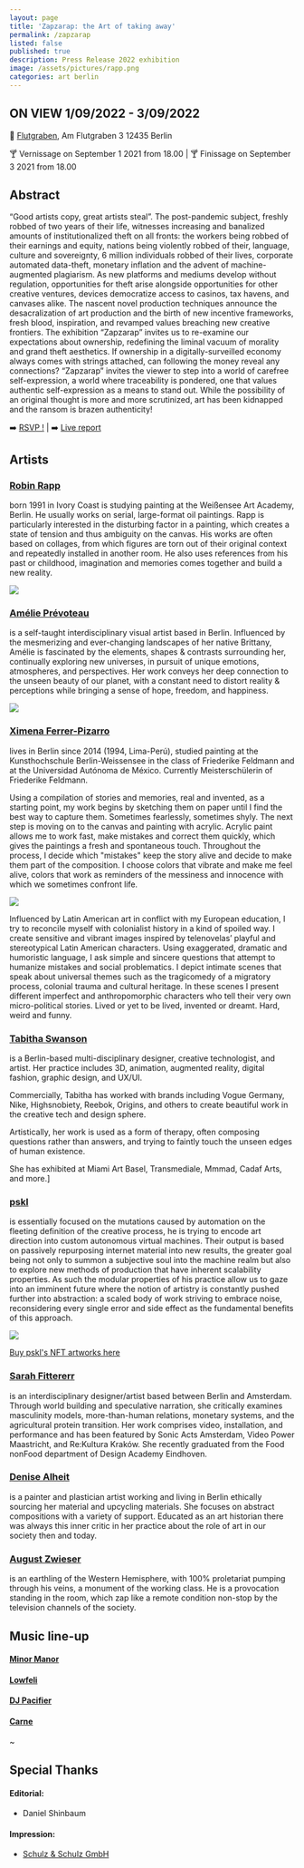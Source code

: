```yaml
---
layout: page
title: 'Zapzarap: the Art of taking away'
permalink: /zapzarap
listed: false
published: true
description: Press Release 2022 exhibition
image: /assets/pictures/rapp.png
categories: art berlin
---
```


## ON VIEW 1/09/2022 - 3/09/2022

:round_pushpin: [Flutgraben](https://flutgraben.org/en/), Am Flutgraben 3
12435 Berlin

:cocktail: Vernissage on September 1 2021 from 18.00 | :cocktail: Finissage on September 3 2021 from 18.00

## Abstract

“Good artists copy, great artists steal”. The post-pandemic subject, freshly robbed of two years of their life, witnesses increasing and banalized amounts of institutionalized theft on all fronts: the workers being robbed of their earnings and equity, nations being violently robbed of their, language, culture and sovereignty, 6 million individuals robbed of their lives, corporate automated data-theft, monetary inflation and the advent of machine-augmented plagiarism. As new platforms and mediums develop without regulation, opportunities for theft arise alongside opportunities for other creative ventures, devices democratize access to casinos, tax havens, and canvases alike. The nascent novel production techniques announce the desacralization of art production and the birth of new incentive frameworks, fresh blood, inspiration, and revamped values breaching new creative frontiers.
The exhibition “Zapzarap” invites us to re-examine our expectations about ownership, redefining the liminal vacuum of morality and grand theft aesthetics. If ownership in a digitally-surveilled economy always comes with strings attached, can following the money reveal any connections? “Zapzarap” invites the viewer to step into a world of carefree self-expression, a world where traceability is pondered, one that values authentic self-expression as a means to stand out. While the possibility of an original thought is more and more scrutinized, art has been kidnapped and the ransom is brazen authenticity!

:arrow_right: [RSVP !](https://fb.me/e/3YTq1fwZX)  |  :arrow_right: [Live report](https://www.instagram.com/stories/highlights/17988970900503007/)

## Artists

### [Robin Rapp](https://instagram.com/rapp_robin)

 born 1991 in Ivory Coast is studying painting at the Weißensee Art Academy, Berlin. He usually works on serial, large-format oil paintings. Rapp is particularly interested in the disturbing factor in a painting, which creates a state of tension and thus ambiguity on the canvas. His works are often based on collages, from which figures are torn out of their original context and repeatedly installed in another room. He also uses references from his past or childhood, imagination and memories comes together and build a new reality.

<img class='post-image' src="/assets/pictures/zapzarap/robin.png">

### [Amélie Prévoteau](https://www.instagram.com/a_pvt/)
is a self-taught interdisciplinary visual artist based in Berlin. Influenced by the mesmerizing and ever-changing landscapes of her native Brittany, Amélie is fascinated by the elements, shapes & contrasts surrounding her, continually exploring new universes, in pursuit of unique emotions, atmospheres, and perspectives. Her work conveys her deep connection to the unseen beauty of our planet, with a constant need to distort reality & perceptions while bringing a sense of hope, freedom, and happiness.

<img class='post-image' src="/assets/pictures/zapzarap/amelie.png">

### [Ximena Ferrer-Pizarro](https://instagram.com/ximenafegger/)

 lives in Berlin since 2014 (1994, Lima-Perú), studied painting at the Kunsthochschule Berlin-Weissensee in the class of Friederike Feldmann and at the Universidad Autónoma de México. Currently Meisterschülerin of Friederike Feldmann.

Using a compilation of stories and memories, real and invented, as a starting point, my work begins by sketching them on paper until I find the best way to capture them. Sometimes fearlessly, sometimes shyly. The next step is moving on to the canvas and painting with acrylic. Acrylic paint allows me to work fast, make mistakes and correct them quickly, which gives the paintings a fresh and spontaneous touch. Throughout the process, I decide which "mistakes" keep the story alive and decide to make them part of the composition. I choose colors that vibrate and make me feel alive,  colors that work as reminders of the messiness and innocence with which we sometimes confront life.

<img class='post-image' src="/assets/pictures/zapzarap/ximena.png">

Influenced by Latin American art in conflict with my European education, I try to reconcile myself with colonialist history in a kind of spoiled way. I create sensitive and vibrant images inspired by telenovelas’ playful and stereotypical Latin American characters. Using exaggerated, dramatic and humoristic language, I ask simple and sincere questions that attempt to humanize mistakes and social problematics. I depict intimate scenes that speak about universal themes such as the tragicomedy of a migratory process, colonial trauma and cultural heritage. In these scenes I present different imperfect and anthropomorphic characters who tell their very own micro-political stories. Lived or yet to be lived, invented or dreamt. Hard, weird and funny.

### [Tabitha Swanson](https://www.instagram.com/tabithaswanson_/)

is a Berlin-based multi-disciplinary designer, creative technologist, and artist. Her practice includes 3D, animation, augmented reality, digital fashion, graphic design, and UX/UI.

Commercially, Tabitha has worked with brands including Vogue Germany, Nike, Highsnobiety, Reebok, Origins, and others to create beautiful work in the creative tech and design sphere.

Artistically, her work is used as a form of therapy, often composing questions rather than answers, and trying to faintly touch the unseen edges of human existence.

She has exhibited at Miami Art Basel, Transmediale, Mmmad, Cadaf Arts, and more.]

### [pskl](https://foundation.app/pskl)

is essentially focused on the mutations caused by automation on the fleeting definition of the creative process, he is trying to encode art direction into custom autonomous virtual machines. Their output is based on passively repurposing internet material into new results, the greater goal being not only to summon a subjective soul into the machine realm but also to explore new methods of production that have inherent scalability properties. As such the modular properties of his practice allow us to gaze into an imminent future where the notion of artistry is constantly pushed further into abstraction: a scaled body of work striving to embrace noise, reconsidering every single error and side effect as the fundamental benefits of this approach.


<img class='post-image' src="/assets/pictures/zapzarap/pskl.png">

[Buy pskl's NFT artworks here](http://nft.pascal.cc)

### [Sarah Fittererr](https://www.instagram.com/_fittererr/)
is an interdisciplinary designer/artist based between Berlin and Amsterdam. Through world building and speculative narration, she critically examines masculinity models, more-than-human relations, monetary systems, and the agricultural protein transition. Her work comprises video, installation, and performance and has been featured by Sonic Acts Amsterdam, Video Power Maastricht, and Re:Kultura Kraków. She recently graduated from the Food nonFood department of Design Academy Eindhoven.

### [Denise Alheit](https://www.instagram.com/denise_alheit/)

is a painter and plastician artist working and living in Berlin ethically sourcing her material and upcycling materials. She focuses on abstract compositions with a variety of support. Educated as an art historian there was always this inner critic in her practice about the role of art in our society then and today.

### [August Zwieser](https://www.instagram.com/august_zwieser/)

is an earthling of the Western Hemisphere, with 100% proletariat pumping through his veins, a monument of the working class. He is a provocation standing in the room, which zap like a remote condition non-stop by the television channels of the society.


## Music line-up

#### [Minor Manor](https://www.instagram.com/minormanorband/)


#### [Lowfeli](https://soundcloud.com/lowfeli)


#### [DJ Pacifier](https://soundcloud.com/dj-pacifier)

#### [Carne](https://soundcloud.com/carnelecarne)

~

## Special Thanks

#### Editorial:
- Daniel Shinbaum

#### Impression:
- [Schulz & Schulz GmbH](https://schulzundschulz.de/)


